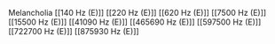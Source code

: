 Melancholia
[[140 Hz (E)]]
[[220 Hz (E)]]
[[620 Hz (E)]]
[[7500 Hz (E)]]
[[15500 Hz (E)]]
[[41090 Hz (E)]]
[[465690 Hz (E)]]
[[597500 Hz (E)]]
[[722700 Hz (E)]]
[[875930 Hz (E)]]